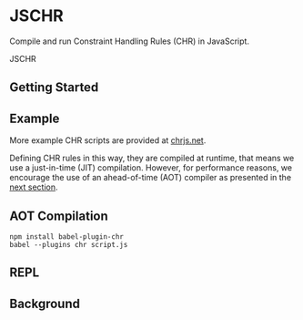 # JSCHR

Compile and run Constraint Handling Rules (CHR) in JavaScript.

JSCHR 

## Getting Started


## Example


More example CHR scripts are provided at [chrjs.net](http://chrjs.net/).

Defining CHR rules in this way, they are compiled at runtime, that means we use a just-in-time (JIT) compilation. However, for performance reasons, we encourage the use of an ahead-of-time (AOT) compiler as presented in the [next section](#aot-compilation).

## AOT Compilation


    npm install babel-plugin-chr
    babel --plugins chr script.js


## REPL

## Background


